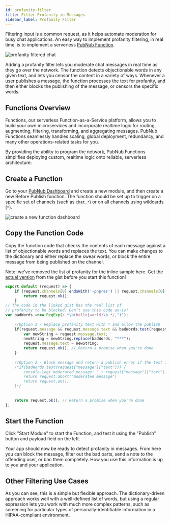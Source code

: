 ```yaml
---
id: profanity-filter
title: Filter Profanity in Messages
sidebar_label: Profanity Filter
---
```


Filtering input is a common request, as it helps automate moderation for busy chat applications. 
An easy way to implement profanity filtering, in real time, is to implement a serverless [PubNub Function](https://www.pubnub.com/products/functions/).

![profanity filtered chat](assets/profanity-filter.png)

Adding a profanity filter lets you moderate chat messages in real time as they go over the network. 
The function detects objectionable words in any given text, and lets you censor the content in a variety of ways. 
Whenever a user publishes a message, the function processes the text for profanity, and then either blocks the publishing of the message, or censors the specific words.

## Functions Overview

Functions, our serverless Function-as-a-Service platform, allows you to build your own microservices and incorporate realtime logic for routing, augmenting, filtering, transforming, and aggregating messages. 
PubNub Functions seamlessly handles scaling, global deployment, redundancy, and many other operations-related tasks for you.

By providing the ability to program the network, PubNub Functions simplifies deploying custom, realtime logic onto reliable, serverless architecture.

## Create a Function

Go to your [PubNub Dashboard](https://dashboard.pubnub.com/) and create a new module, and then create a new Before Publish function.
The function should be set up to trigger on a specific set of channels (such as `chat.*`) or on all channels using wildcards (`*`).

![create a new function dashboard](assets/function-setup-1.png)

## Copy the Function Code

Copy the function code that checks the contents of each message against a list of objectionable words and replaces the text. 
You can make changes to the dictionary and either replace the swear words, or block the entire message from being published on the channel.

Note: we’ve removed the list of profanity for the inline sample here. 
Get the [actual version](https://gist.github.com/nishith-pubnub/7fb1c3fa09b808913db973d16b534727) from the gist before you start this function!

```js
export default (request) => {
    if (request.channels[0].endsWith('-pnpres') || request.channels[0].startsWith("blocks-output") ) {
        return request.ok();
    }
// The code in the linked gist has the real list of
// profanity to be blocked. Don’t use this code as-is!
var badWords =new RegExp(/.*\b(hello|world)\b.*/,"i");
    
    //Option 1 - Replace profanity text with * and allow the publish
    if(request.message && request.message.text && badWords.test(request.message.text)){
        var newString = request.message.text;
        newString = newString.replace(badWords, "***");
        request.message.text = newString;
        return request.ok(); // Return a promise when you're done
    }
    
    //Option 2 - Block message and return a publish error if the text includes profanity
    /*if(badWords.test(request["message"]["text"])) {
        console.log('moderated message: ' + request["message"]["text"]);
        return request.abort("moderated message")
        return request.ok();
    }*/
    
    
    return request.ok(); // Return a promise when you're done
};
```

## Start the Function

Click "Start Module" to start the Function, and test it using the "Publish" button and payload field on the left.

Your app should now be ready to detect profanity in messages. 
From here you can block the message, filter out the bad parts, send a note to the offending user, or ban them completely. 
How you use this information is up to you and your application.

## Other Filtering Use Cases

As you can see, this is a simple but flexible approach. 
The dictionary-driven approach works well with a well-defined list of words, but using a regular expression lets you work with much more complex patterns, such as screening for particular types of personally-identifiable information in a HIPAA-compliant environment.